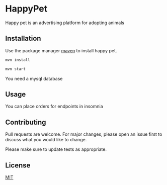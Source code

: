# HappyPet

Happy pet is an advertising platform for adopting animals 

## Installation

Use the package manager [maven](https://maven.apache.org/) to install happy pet.

```bash
mvn install
```
```bash
mvn start
```
You need a mysql database

## Usage

You can place orders for endpoints in insomnia 

## Contributing
Pull requests are welcome. For major changes, please open an issue first to discuss what you would like to change.

Please make sure to update tests as appropriate.

## License
[MIT](https://choosealicense.com/licenses/mit/)
